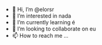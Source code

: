 - 👋 Hi, I’m @elorsr
- 👀 I’m interested in nada
- 🌱 I’m currently learning é
- 💞️ I’m looking to collaborate on eu
- 📫 How to reach me ...

<!---
elorsr/elorsr is a ✨ special ✨ repository because its `README.md` (this file) appears on your GitHub profile.
You can click the Preview link to take a look at your changes.
--->
